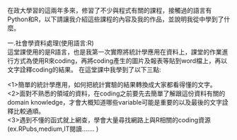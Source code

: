 在政大學習的這兩年多來，修習了不少與程式有關的課程，接觸過的語言有Python和R，以下請讓我介紹這些課程的內容及我的作品，並說明我從中學到了什麼。

一.社會學資料處理(使用語言:R)  
這堂課使用的是R語言，也是我第一次實際將統計學應用在資料上，課堂的作業進行方式為使用R來coding，再將coding產生的圖片及報表等貼到word檔上，再以文字詮釋coding的結果。
在這堂課中我學到了以下三點:  

<1>簡單的統計學應用，如何把統計實驗的結果轉換成大家都看得懂的文字。  
<2>面對不熟悉的領域的資料，在coding之前要先去簡單了解跟這份資料有關的domain knowledge，才會大概知道哪些variable可能是重要的以及最後的文字詮釋比較通順。  
<3>遇到不懂的函式就上網查，學會大量尋找網路上與R相關的coding資源(ex.RPubs,medium,IT閱讀....... )

